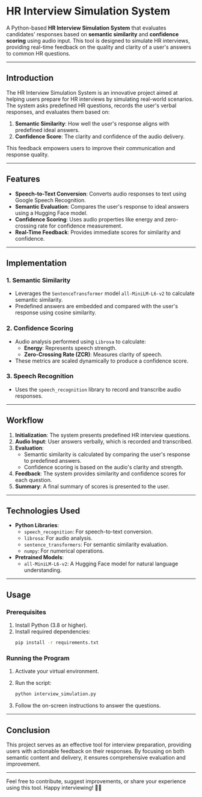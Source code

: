 
# HR Interview Simulation System

A Python-based **HR Interview Simulation System** that evaluates candidates' responses based on **semantic similarity** and **confidence scoring** using audio input. This tool is designed to simulate HR interviews, providing real-time feedback on the quality and clarity of a user's answers to common HR questions.



---

## Introduction
The HR Interview Simulation System is an innovative project aimed at helping users prepare for HR interviews by simulating real-world scenarios. The system asks predefined HR questions, records the user's verbal responses, and evaluates them based on:
1. **Semantic Similarity**: How well the user's response aligns with predefined ideal answers.
2. **Confidence Score**: The clarity and confidence of the audio delivery.

This feedback empowers users to improve their communication and response quality.

---

## Features
- **Speech-to-Text Conversion**: Converts audio responses to text using Google Speech Recognition.
- **Semantic Evaluation**: Compares the user's response to ideal answers using a Hugging Face model.
- **Confidence Scoring**: Uses audio properties like energy and zero-crossing rate for confidence measurement.
- **Real-Time Feedback**: Provides immediate scores for similarity and confidence.

---

## Implementation

### 1. **Semantic Similarity**
   - Leverages the `SentenceTransformer` model `all-MiniLM-L6-v2` to calculate semantic similarity.
   - Predefined answers are embedded and compared with the user's response using cosine similarity.

### 2. **Confidence Scoring**
   - Audio analysis performed using `Librosa` to calculate:
     - **Energy**: Represents speech strength.
     - **Zero-Crossing Rate (ZCR)**: Measures clarity of speech.
   - These metrics are scaled dynamically to produce a confidence score.

### 3. **Speech Recognition**
   - Uses the `speech_recognition` library to record and transcribe audio responses.

---

## Workflow

1. **Initialization**: The system presents predefined HR interview questions.
2. **Audio Input**: User answers verbally, which is recorded and transcribed.
3. **Evaluation**:
   - Semantic similarity is calculated by comparing the user's response to predefined answers.
   - Confidence scoring is based on the audio's clarity and strength.
4. **Feedback**: The system provides similarity and confidence scores for each question.
5. **Summary**: A final summary of scores is presented to the user.

---

## Technologies Used
- **Python Libraries**:
  - `speech_recognition`: For speech-to-text conversion.
  - `librosa`: For audio analysis.
  - `sentence_transformers`: For semantic similarity evaluation.
  - `numpy`: For numerical operations.
- **Pretrained Models**:
  - `all-MiniLM-L6-v2`: A Hugging Face model for natural language understanding.

---

## Usage

### Prerequisites
1. Install Python (3.8 or higher).
2. Install required dependencies:
   ```bash
   pip install -r requirements.txt
   ```

### Running the Program
1. Activate your virtual environment.
2. Run the script:
   ```bash
   python interview_simulation.py
   ```

3. Follow the on-screen instructions to answer the questions.

---

## Conclusion
This project serves as an effective tool for interview preparation, providing users with actionable feedback on their responses. By focusing on both semantic content and delivery, it ensures comprehensive evaluation and improvement.

---

Feel free to contribute, suggest improvements, or share your experience using this tool. Happy interviewing! 🎤✨

